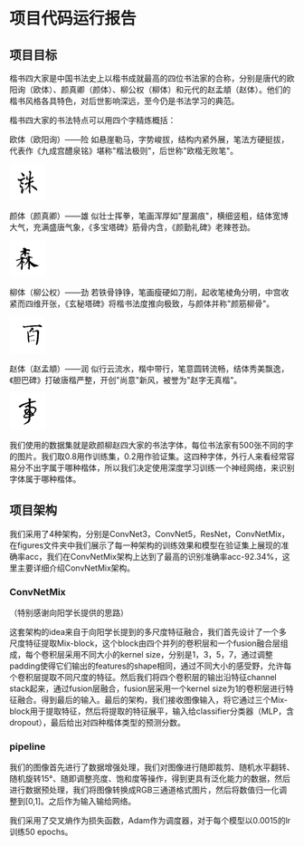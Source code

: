 # 项目代码运行报告
## 项目目标
楷书四大家是中国书法史上以楷书成就最高的四位书法家的合称，分别是唐代的欧阳询（欧体）、颜真卿（颜体）、柳公权（柳体）和元代的赵孟頫（赵体）。他们的楷书风格各具特色，对后世影响深远，至今仍是书法学习的典范。

楷书四大家的书法特点可以用四个字精炼概括：

欧体（欧阳询）——险
如悬崖勒马，字势峻拔，结构内紧外展，笔法方硬挺拔，代表作《九成宫醴泉铭》堪称"楷法极则"，后世称"欧楷无败笔"。

![欧体](./images/ou.bmp)

颜体（颜真卿）——雄
似壮士挥拳，笔画浑厚如"屋漏痕"，横细竖粗，结体宽博大气，充满盛唐气象，《多宝塔碑》筋骨内含，《颜勤礼碑》老辣苍劲。

![颜体](./images/yan.bmp)

柳体（柳公权）——劲
若铁骨铮铮，笔画瘦硬如刀削，起收笔棱角分明，中宫收紧而四维开张，《玄秘塔碑》将楷书法度推向极致，与颜体并称"颜筋柳骨"。

![柳体](./images/liu.bmp)

赵体（赵孟頫）——润
似行云流水，楷中带行，笔意圆转流畅，结体秀美飘逸，《胆巴碑》打破唐楷严整，开创"尚意"新风，被誉为"赵字无真楷"。

![赵体](./images/zhao.bmp)

我们使用的数据集就是欧颜柳赵四大家的书法字体，每位书法家有500张不同的字的图片。我们取0.8用作训练集，0.2用作验证集。这四种字体，外行人来看经常容易分不出字属于哪种楷体，所以我们决定使用深度学习训练一个神经网络，来识别字体属于哪种楷体。

## 项目架构
我们采用了4种架构，分别是ConvNet3，ConvNet5，ResNet，ConvNetMix，在figures文件夹中我们展示了每一种架构的训练效果和模型在验证集上展现的准确率acc，我们在ConvNetMix架构上达到了最高的识别准确率acc-92.34%，这里主要详细介绍ConvNetMix架构。

### ConvNetMix
（特别感谢向阳学长提供的思路）

这套架构的idea来自于向阳学长提到的多尺度特征融合，我们首先设计了一个多尺度特征提取Mix-block，这个block由四个并列的卷积层和一个fusion融合层组成，每个卷积层采用不同大小的kernel size，分别是1，3，5，7，通过调整padding使得它们输出的features的shape相同，通过不同大小的感受野，允许每个卷积层提取不同尺度的特征。然后我们将四个卷积层的输出沿特征channel stack起来，通过fusion层融合，fusion层采用一个kernel size为1的卷积层进行特征融合。得到最后的输入。最后的架构，我们接收图像输入，将它通过三个Mix-block用于提取特征，然后将提取的特征展平，输入给classifier分类器（MLP，含dropout），最后给出对四种楷体类型的预测分数。

### pipeline

我们的图像首先进行了数据增强处理，我们对图像进行随即裁剪、随机水平翻转、随机旋转15°、随即调整亮度、饱和度等操作，得到更具有泛化能力的数据，然后进行数据预处理，我们将图像转换成RGB三通道格式图片，然后将数值归一化调整到[0,1]。之后作为输入输给网络。

我们采用了交叉熵作为损失函数，Adam作为调度器，对于每个模型以0.0015的lr训练50 epochs。
